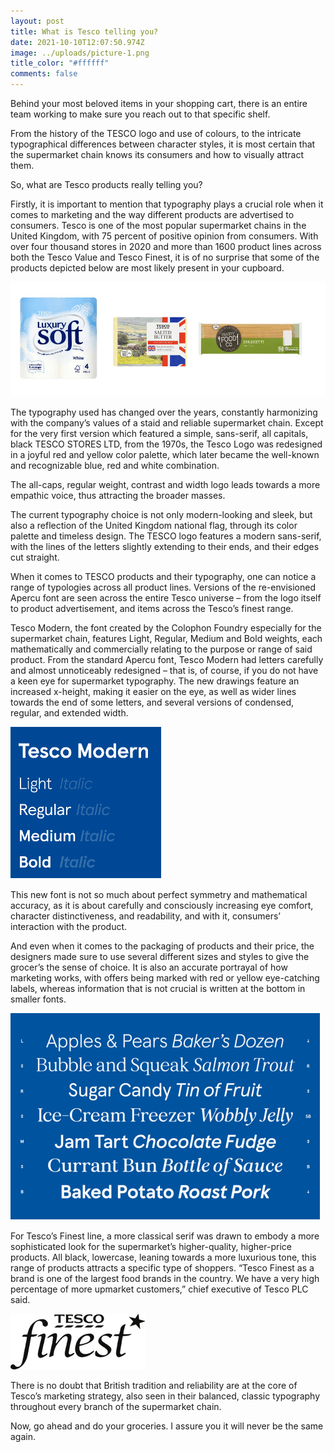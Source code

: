 ```yaml
---
layout: post
title: What is Tesco telling you?
date: 2021-10-10T12:07:50.974Z
image: ../uploads/picture-1.png
title_color: "#ffffff"
comments: false
---
```

Behind your most beloved items in your shopping cart, there is an entire team working to make sure you reach out to that specific shelf. 

From the history of the TESCO logo and use of colours, to the intricate typographical differences between character styles, it is most certain that the supermarket chain knows its consumers and how to visually attract them. 

So, what are Tesco products really telling you?

Firstly, it is important to mention that typography plays a crucial role when it comes to marketing and the way different products are advertised to consumers. Tesco is one of the most popular supermarket chains in the United Kingdom, with 75 percent of positive opinion from consumers. With over four thousand stores in 2020 and more than 1600 product lines across both the Tesco Value and Tesco Finest, it is of no surprise that some of the products depicted below are most likely present in your cupboard. 

![image credits: Tesco Stores LTD](../uploads/screenshot-2021-10-12-at-13.12.05.png "image credits: Tesco Stores LTD")

The typography used has changed over the years, constantly harmonizing with the company’s values of a staid and reliable supermarket chain. Except for the very first version which featured a simple, sans-serif, all capitals, black TESCO STORES LTD, from the 1970s, the Tesco Logo was redesigned in a joyful red and yellow color palette, which later became the well-known and recognizable blue, red and white combination. 

The all-caps, regular weight, contrast and width logo leads towards a more empathic voice, thus attracting the broader masses.

The current typography choice is not only modern-looking and sleek, but also a reflection of the United Kingdom national flag, through its color palette and timeless design. The TESCO logo features a modern sans-serif, with the lines of the letters slightly extending to their ends, and their edges cut straight. 

When it comes to TESCO products and their typography, one can notice a range of typologies across all product lines. Versions of the re-envisioned Apercu font are seen across the entire Tesco universe – from the logo itself to product advertisement, and items across the Tesco’s finest range.

Tesco Modern, the font created by the Colophon Foundry especially for the supermarket chain, features Light, Regular, Medium and Bold weights, each mathematically and commercially relating to the purpose or range of said product. From the standard Apercu font, Tesco Modern had letters carefully and almost unnoticeably redesigned – that is, of course, if you do not have a keen eye for supermarket typography. The new drawings feature an increased x-height, making it easier on the eye, as well as wider lines towards the end of some letters, and several versions of condensed, regular, and extended width.

![image credits: Colophon Foundry](../uploads/picture-2.png "image credits: Colophon Foundry")

This new font is not so much about perfect symmetry and mathematical accuracy, as it is about carefully and consciously increasing eye comfort, character distinctiveness, and readability, and with it, consumers’ interaction with the product. 

And even when it comes to the packaging of products and their price, the designers made sure to use several different sizes and styles to give the grocer’s the sense of choice. It is also an accurate portrayal of how marketing works, with offers being marked with red or yellow eye-catching labels, whereas information that is not crucial is written at the bottom in smaller fonts. 

![image credits: Colophon Foundry](../uploads/picture-1.png "image credits: Colophon Foundry")

For Tesco’s Finest line, a more classical serif was drawn to embody a more sophisticated look for the supermarket’s higher-quality, higher-price products. All black, lowercase, leaning towards a more luxurious tone, this range of products attracts a specific type of shoppers. “Tesco Finest as a brand is one of the largest food brands in the country. We have a very high percentage of more upmarket customers,” chief executive of Tesco PLC said.

![image credits: Tesco Stores LTD](../uploads/picture-3.png "image credits: Tesco Stores LTD")

There is no doubt that British tradition and reliability are at the core of Tesco’s marketing strategy, also seen in their balanced, classic typography throughout every branch of the supermarket chain. 

Now, go ahead and do your groceries. I assure you it will never be the same again.